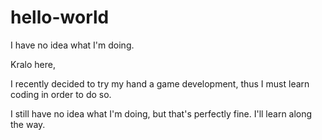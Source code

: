 # hello-world
I have no idea what I'm doing.

Kralo here,

I recently decided to try my hand a game development, thus I must learn coding in order to do so. 

I still have no idea what I'm doing, but that's perfectly fine. I'll learn along the way.
